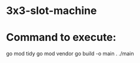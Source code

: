 # 3x3-slot-machine

Command to execute:
====================
go mod tidy
go mod vendor
go build -o main .
./main
